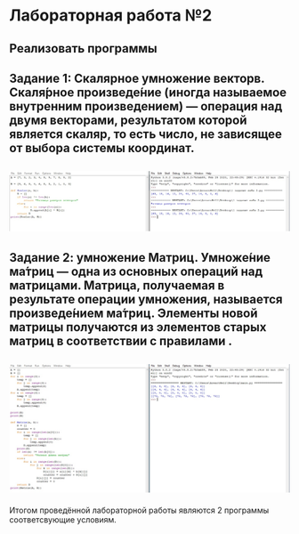 Лабораторная работа №2
=========
Реализовать программы
---------
Задание 1: Скалярное умножение векторв. 
Скаля́рное произведе́ние (иногда называемое внутренним произведением) — операция над двумя векторами, 
результатом которой является скаляр, то есть число, не зависящее от выбора системы координат. 
---------
![alt text](https://raw.githubusercontent.com/AisvaldZeld/2/master/2-1.jpg)
---------
Задание 2: умножение Матриц. 
Умноже́ние ма́триц — одна из основных операций над матрицами. 
Матрица, получаемая в результате операции умножения, называется произведе́нием ма́триц. 
Элементы новой матрицы получаются из элементов старых матриц в соответствии с правилами . 
---------
![alt text](https://raw.githubusercontent.com/AisvaldZeld/2/master/2-2.jpg)
---------
Итогом проведённой лабораторной работы являются 2 программы соответсвующие условиям.
